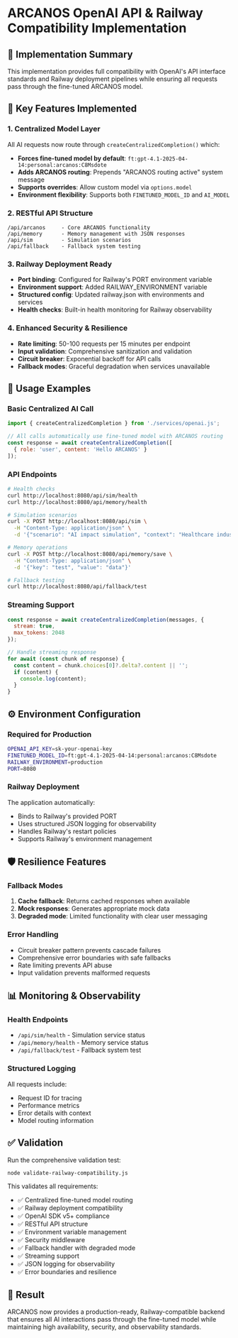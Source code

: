# ARCANOS OpenAI API & Railway Compatibility Implementation

## 🎯 Implementation Summary

This implementation provides full compatibility with OpenAI's API interface standards and Railway deployment pipelines while ensuring all requests pass through the fine-tuned ARCANOS model.

## 🔧 Key Features Implemented

### 1. Centralized Model Layer
All AI requests now route through `createCentralizedCompletion()` which:
- **Forces fine-tuned model by default**: `ft:gpt-4.1-2025-04-14:personal:arcanos:C8Msdote`
- **Adds ARCANOS routing**: Prepends "ARCANOS routing active" system message
- **Supports overrides**: Allow custom model via `options.model`
- **Environment flexibility**: Supports both `FINETUNED_MODEL_ID` and `AI_MODEL`

### 2. RESTful API Structure
```
/api/arcanos     - Core ARCANOS functionality  
/api/memory      - Memory management with JSON responses
/api/sim         - Simulation scenarios
/api/fallback    - Fallback system testing
```

### 3. Railway Deployment Ready
- **Port binding**: Configured for Railway's PORT environment variable
- **Environment support**: Added RAILWAY_ENVIRONMENT variable
- **Structured config**: Updated railway.json with environments and services
- **Health checks**: Built-in health monitoring for Railway observability

### 4. Enhanced Security & Resilience
- **Rate limiting**: 50-100 requests per 15 minutes per endpoint
- **Input validation**: Comprehensive sanitization and validation
- **Circuit breaker**: Exponential backoff for API calls
- **Fallback modes**: Graceful degradation when services unavailable

## 🚀 Usage Examples

### Basic Centralized AI Call
```javascript
import { createCentralizedCompletion } from './services/openai.js';

// All calls automatically use fine-tuned model with ARCANOS routing
const response = await createCentralizedCompletion([
  { role: 'user', content: 'Hello ARCANOS' }
]);
```

### API Endpoints
```bash
# Health checks
curl http://localhost:8080/api/sim/health
curl http://localhost:8080/api/memory/health

# Simulation scenarios
curl -X POST http://localhost:8080/api/sim \
  -H "Content-Type: application/json" \
  -d '{"scenario": "AI impact simulation", "context": "Healthcare industry"}'

# Memory operations
curl -X POST http://localhost:8080/api/memory/save \
  -H "Content-Type: application/json" \
  -d '{"key": "test", "value": "data"}'

# Fallback testing
curl http://localhost:8080/api/fallback/test
```

### Streaming Support
```javascript
const response = await createCentralizedCompletion(messages, {
  stream: true,
  max_tokens: 2048
});

// Handle streaming response
for await (const chunk of response) {
  const content = chunk.choices[0]?.delta?.content || '';
  if (content) {
    console.log(content);
  }
}
```

## ⚙️ Environment Configuration

### Required for Production
```bash
OPENAI_API_KEY=sk-your-openai-key
FINETUNED_MODEL_ID=ft:gpt-4.1-2025-04-14:personal:arcanos:C8Msdote
RAILWAY_ENVIRONMENT=production
PORT=8080
```

### Railway Deployment
The application automatically:
- Binds to Railway's provided PORT
- Uses structured JSON logging for observability
- Handles Railway's restart policies
- Supports Railway's environment management

## 🛡️ Resilience Features

### Fallback Modes
1. **Cache fallback**: Returns cached responses when available
2. **Mock responses**: Generates appropriate mock data
3. **Degraded mode**: Limited functionality with clear user messaging

### Error Handling
- Circuit breaker pattern prevents cascade failures
- Comprehensive error boundaries with safe fallbacks
- Rate limiting prevents API abuse
- Input validation prevents malformed requests

## 📊 Monitoring & Observability

### Health Endpoints
- `/api/sim/health` - Simulation service status
- `/api/memory/health` - Memory service status  
- `/api/fallback/test` - Fallback system test

### Structured Logging
All requests include:
- Request ID for tracing
- Performance metrics
- Error details with context
- Model routing information

## ✅ Validation

Run the comprehensive validation test:
```bash
node validate-railway-compatibility.js
```

This validates all requirements:
- ✅ Centralized fine-tuned model routing
- ✅ Railway deployment compatibility  
- ✅ OpenAI SDK v5+ compliance
- ✅ RESTful API structure
- ✅ Environment variable management
- ✅ Security middleware
- ✅ Fallback handler with degraded mode
- ✅ Streaming support
- ✅ JSON logging for observability
- ✅ Error boundaries and resilience

## 🎯 Result

ARCANOS now provides a production-ready, Railway-compatible backend that ensures all AI interactions pass through the fine-tuned model while maintaining high availability, security, and observability standards.